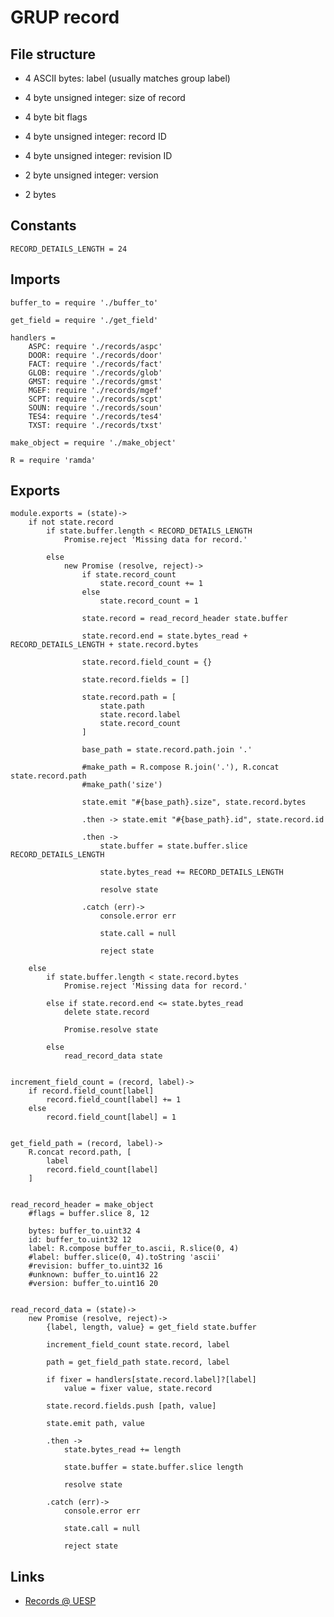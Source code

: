 # GRUP record

## File structure

- 4 ASCII bytes: label (usually matches group label)

- 4 byte unsigned integer: size of record

- 4 byte bit flags

- 4 byte unsigned integer: record ID

- 4 byte unsigned integer: revision ID

- 2 byte unsigned integer: version

- 2 bytes


## Constants

	RECORD_DETAILS_LENGTH = 24


## Imports

	buffer_to = require './buffer_to'

	get_field = require './get_field'

	handlers =
		ASPC: require './records/aspc'
		DOOR: require './records/door'
		FACT: require './records/fact'
		GLOB: require './records/glob'
		GMST: require './records/gmst'
		MGEF: require './records/mgef'
		SCPT: require './records/scpt'
		SOUN: require './records/soun'
		TES4: require './records/tes4'
		TXST: require './records/txst'

	make_object = require './make_object'

	R = require 'ramda'


## Exports

	module.exports = (state)->
		if not state.record
			if state.buffer.length < RECORD_DETAILS_LENGTH
				Promise.reject 'Missing data for record.'

			else
				new Promise (resolve, reject)->
					if state.record_count
						state.record_count += 1
					else
						state.record_count = 1

					state.record = read_record_header state.buffer

					state.record.end = state.bytes_read + RECORD_DETAILS_LENGTH + state.record.bytes

					state.record.field_count = {}

					state.record.fields = []

					state.record.path = [
						state.path
						state.record.label
						state.record_count
					]

					base_path = state.record.path.join '.'

					#make_path = R.compose R.join('.'), R.concat state.record.path
					#make_path('size')

					state.emit "#{base_path}.size", state.record.bytes

					.then -> state.emit "#{base_path}.id", state.record.id

					.then ->
						state.buffer = state.buffer.slice RECORD_DETAILS_LENGTH

						state.bytes_read += RECORD_DETAILS_LENGTH

						resolve state

					.catch (err)->
						console.error err

						state.call = null

						reject state

		else
			if state.buffer.length < state.record.bytes
				Promise.reject 'Missing data for record.'

			else if state.record.end <= state.bytes_read
				delete state.record

				Promise.resolve state

			else
				read_record_data state


	increment_field_count = (record, label)->
		if record.field_count[label]
			record.field_count[label] += 1
		else
			record.field_count[label] = 1


	get_field_path = (record, label)->
		R.concat record.path, [
			label
			record.field_count[label]
		]


	read_record_header = make_object
		#flags = buffer.slice 8, 12

		bytes: buffer_to.uint32 4
		id: buffer_to.uint32 12
		label: R.compose buffer_to.ascii, R.slice(0, 4)
		#label: buffer.slice(0, 4).toString 'ascii'
		#revision: buffer_to.uint32 16
		#unknown: buffer_to.uint16 22
		#version: buffer_to.uint16 20


	read_record_data = (state)->
		new Promise (resolve, reject)->
			{label, length, value} = get_field state.buffer

			increment_field_count state.record, label

			path = get_field_path state.record, label

			if fixer = handlers[state.record.label]?[label]
				value = fixer value, state.record

			state.record.fields.push [path, value]

			state.emit path, value

			.then ->
				state.bytes_read += length

				state.buffer = state.buffer.slice length

				resolve state

			.catch (err)->
				console.error err

				state.call = null

				reject state


## Links

- [Records @ UESP](http://www.uesp.net/wiki/Tes5Mod:Mod_File_Format#Records)
